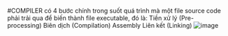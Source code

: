 #COMPILER
có 4 bước chính trong suốt quá trình mà một file source code phải trải qua để biến thành file executable, đó là:
Tiền xử lý (Pre-processing)
Biên dịch (Compilation)
Assembly
Liên kết (Linking)
![image](https://github.com/HaiDangNguyen210/embeddedT6./assets/136185469/62d6a577-e4be-4ce6-a7cf-5afe2535c3c9)

